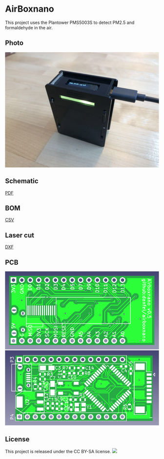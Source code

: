 AirBoxnano
============
This project uses the Plantower PMS5003S to detect PM2.5 and formaldehyde in the air.

Photo
------------
![](https://github.com/danfei/AirBoxnano/raw/master/images/v5.jpg)

Schematic
------------
[PDF][schem]

BOM
------------
[CSV][bom]

Laser cut
------------
[DXF][lc]

PCB
------------
![](https://github.com/danfei/AirBoxnano/raw/master/images/v5f.png)
![](https://github.com/danfei/AirBoxnano/raw/master/images/v5b.png)

License
------------
This project is released under the CC BY-SA license.
![](https://licensebuttons.net/l/by-sa/3.0/88x31.png)

[schem]:https://github.com/danfei/AirBoxnano/raw/master/hardware/AirBoxnano.pdf
[bom]:https://github.com/danfei/AirBoxnano/raw/master/manufacturing/AirBoxnano_bom.csv
[lc]:https://github.com/danfei/AirBoxnano/raw/master/manufacturing/airboxnano.dxf
